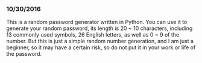 ### 10/30/2016

This is a random password generator written in Python. You can use it to generate your random password, its length is 20 ~ 10 characters, including 13 commonly used symbols, 26 English letters, as well as 0 ~ 9 of the number. But this is just a simple random number generation, and I am just a beginner, so it may have a certain risk, so do not put it in your work or life of the password.
